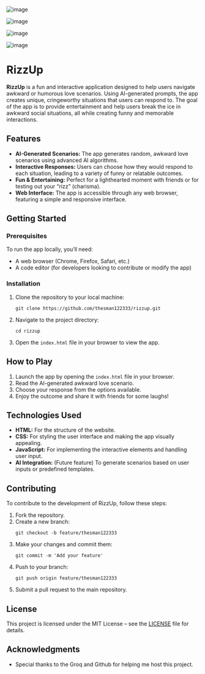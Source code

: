 ![image](https://github.com/user-attachments/assets/97785abb-6054-420d-a0f8-116182989187)


![image](https://github.com/user-attachments/assets/d815fea8-c687-4a65-a853-53d454ae6a08)


![image](https://github.com/user-attachments/assets/5fd32c19-cc82-4a68-8216-ced463b358c8)


![image](https://github.com/user-attachments/assets/066814e2-6955-4623-b8fa-276265a023d0)



<h1>RizzUp</h1>
  <p><strong>RizzUp</strong> is a fun and interactive application designed to help users navigate awkward or humorous love scenarios. Using AI-generated prompts, the app creates unique, cringeworthy situations that users can respond to. The goal of the app is to provide entertainment and help users break the ice in awkward social situations, all while creating funny and memorable interactions.</p>

  <h2>Features</h2>
  <ul>
    <li><strong>AI-Generated Scenarios:</strong> The app generates random, awkward love scenarios using advanced AI algorithms.</li>
    <li><strong>Interactive Responses:</strong> Users can choose how they would respond to each situation, leading to a variety of funny or relatable outcomes.</li>
    <li><strong>Fun & Entertaining:</strong> Perfect for a lighthearted moment with friends or for testing out your “rizz” (charisma).</li>
    <li><strong>Web Interface:</strong> The app is accessible through any web browser, featuring a simple and responsive interface.</li>
  </ul>

  <h2>Getting Started</h2>

  <h3>Prerequisites</h3>
  <p>To run the app locally, you’ll need:</p>
  <ul>
    <li>A web browser (Chrome, Firefox, Safari, etc.)</li>
    <li>A code editor (for developers looking to contribute or modify the app)</li>
  </ul>

  <h3>Installation</h3>
  <ol>
    <li>Clone the repository to your local machine:
      <pre><code>git clone https://github.com/thesman122333/rizzup.git</code></pre>
    </li>
    <li>Navigate to the project directory:
      <pre><code>cd rizzup</code></pre>
    </li>
    <li>Open the <code>index.html</code> file in your browser to view the app.</li>
  </ol>

  <h2>How to Play</h2>
  <ol>
    <li>Launch the app by opening the <code>index.html</code> file in your browser.</li>
    <li>Read the AI-generated awkward love scenario.</li>
    <li>Choose your response from the options available.</li>
    <li>Enjoy the outcome and share it with friends for some laughs!</li>
  </ol>

  <h2>Technologies Used</h2>
  <ul>
    <li><strong>HTML:</strong> For the structure of the website.</li>
    <li><strong>CSS:</strong> For styling the user interface and making the app visually appealing.</li>
    <li><strong>JavaScript:</strong> For implementing the interactive elements and handling user input.</li>
    <li><strong>AI Integration:</strong> (Future feature) To generate scenarios based on user inputs or predefined templates.</li>
  </ul>

  <h2>Contributing</h2>
  <p>To contribute to the development of RizzUp, follow these steps:</p>
  <ol>
    <li>Fork the repository.</li>
    <li>Create a new branch:
      <pre><code>git checkout -b feature/thesman122333</code></pre>
    </li>
    <li>Make your changes and commit them:
      <pre><code>git commit -m 'Add your feature'</code></pre>
    </li>
    <li>Push to your branch:
      <pre><code>git push origin feature/thesman122333</code></pre>
    </li>
    <li>Submit a pull request to the main repository.</li>
  </ol>

  <h2>License</h2>
  <p>This project is licensed under the MIT License – see the <a href="https://github.com/TheSman122333/rizzup/blob/master/LICENSE.txt">LICENSE</a> file for details.</p>

  <h2>Acknowledgments</h2>
  <ul>
    <li>Special thanks to the Groq and Github for helping me host this project.
</li>
  </ul>

</body>



